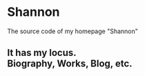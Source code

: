 # Shannon
The source code of my homepage "Shannon"

## It has my locus.<br>Biography, Works, Blog, etc.
